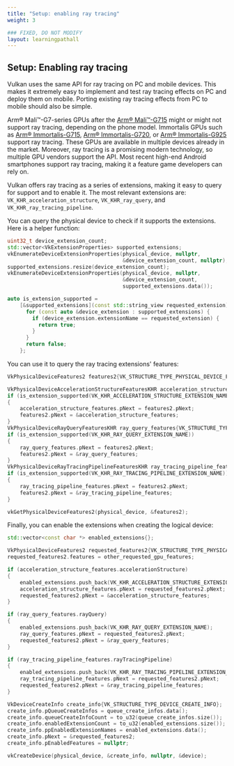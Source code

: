 ```yaml
---
title: "Setup: enabling ray tracing"
weight: 3

### FIXED, DO NOT MODIFY
layout: learningpathall
---
```


## Setup: Enabling ray tracing

Vulkan uses the same API for ray tracing on PC and mobile devices. This makes it extremely easy to implement and test ray tracing effects on PC and deploy them on mobile. Porting existing ray tracing effects from PC to mobile should also be simple.

Arm® Mali™-G7-series GPUs after the [Arm® Mali™-G715](https://developer.arm.com/Processors/Mali-G715) might or might not support ray tracing, depending on the phone model. Immortalis GPUs such as [Arm® Immortalis-G715](https://developer.arm.com/Processors/Immortalis-G715), [Arm® Immortalis-G720](https://developer.arm.com/Processors/Immortalis-G720), or [Arm® Immortalis-G925](https://developer.arm.com/Processors/Immortalis-G925) support ray tracing. These GPUs are available in multiple devices already in the market. Moreover, ray tracing is a promising modern technology, so multiple GPU vendors support the API. Most recent high-end Android smartphones support ray tracing, making it a feature game developers can rely on.

Vulkan offers ray tracing as a series of extensions, making it easy to query for support and to enable it. The most relevant extensions are: `VK_KHR_acceleration_structure`, `VK_KHR_ray_query`, and `VK_KHR_ray_tracing_pipeline`.

You can query the physical device to check if it supports the extensions. Here is a helper function:

``` cpp
uint32_t device_extension_count;
std::vector<VkExtensionProperties> supported_extensions;
vkEnumerateDeviceExtensionProperties(physical_device, nullptr,
                                     &device_extension_count, nullptr);
supported_extensions.resize(device_extension_count);
vkEnumerateDeviceExtensionProperties(physical_device, nullptr,
                                     &device_extension_count,
                                     supported_extensions.data());

auto is_extension_supported =
    [&supported_extensions](const std::string_view requested_extension) {
      for (const auto &device_extension : supported_extensions) {
        if (device_extension.extensionName == requested_extension) {
          return true;
        }
      }
      return false;
    };
```

You can use it to query the ray tracing extensions' features:

``` cpp
VkPhysicalDeviceFeatures2 features2{VK_STRUCTURE_TYPE_PHYSICAL_DEVICE_FEATURES_2};

VkPhysicalDeviceAccelerationStructureFeaturesKHR acceleration_structure_features{VK_STRUCTURE_TYPE_PHYSICAL_DEVICE_ACCELERATION_STRUCTURE_FEATURES_KHR};
if (is_extension_supported(VK_KHR_ACCELERATION_STRUCTURE_EXTENSION_NAME))
{
    acceleration_structure_features.pNext = features2.pNext;
    features2.pNext = &acceleration_structure_features;
}
VkPhysicalDeviceRayQueryFeaturesKHR ray_query_features{VK_STRUCTURE_TYPE_PHYSICAL_DEVICE_RAY_QUERY_FEATURES_KHR};
if (is_extension_supported(VK_KHR_RAY_QUERY_EXTENSION_NAME))
{
    ray_query_features.pNext = features2.pNext;
    features2.pNext = &ray_query_features;
}
VkPhysicalDeviceRayTracingPipelineFeaturesKHR ray_tracing_pipeline_features{VK_STRUCTURE_TYPE_PHYSICAL_DEVICE_RAY_TRACING_PIPELINE_FEATURES_KHR};
if (is_extension_supported(VK_KHR_RAY_TRACING_PIPELINE_EXTENSION_NAME))
{
    ray_tracing_pipeline_features.pNext = features2.pNext;
    features2.pNext = &ray_tracing_pipeline_features;
}

vkGetPhysicalDeviceFeatures2(physical_device, &features2);
```

Finally, you can enable the extensions when creating the logical device:

``` cpp
std::vector<const char *> enabled_extensions{};

VkPhysicalDeviceFeatures2 requested_features2{VK_STRUCTURE_TYPE_PHYSICAL_DEVICE_FEATURES_2};
requested_features2.features = other_requested_gpu_features;

if (acceleration_structure_features.accelerationStructure)
{
    enabled_extensions.push_back(VK_KHR_ACCELERATION_STRUCTURE_EXTENSION_NAME);
    acceleration_structure_features.pNext = requested_features2.pNext;
    requested_features2.pNext = &acceleration_structure_features;
}

if (ray_query_features.rayQuery)
{
    enabled_extensions.push_back(VK_KHR_RAY_QUERY_EXTENSION_NAME);
    ray_query_features.pNext = requested_features2.pNext;
    requested_features2.pNext = &ray_query_features;
}

if (ray_tracing_pipeline_features.rayTracingPipeline)
{
    enabled_extensions.push_back(VK_KHR_RAY_TRACING_PIPELINE_EXTENSION_NAME);
    ray_tracing_pipeline_features.pNext = requested_features2.pNext;
    requested_features2.pNext = &ray_tracing_pipeline_features;
}

VkDeviceCreateInfo create_info{VK_STRUCTURE_TYPE_DEVICE_CREATE_INFO};
create_info.pQueueCreateInfos = queue_create_infos.data();
create_info.queueCreateInfoCount = to_u32(queue_create_infos.size());
create_info.enabledExtensionCount = to_u32(enabled_extensions.size());
create_info.ppEnabledExtensionNames = enabled_extensions.data();
create_info.pNext = &requested_features2;
create_info.pEnabledFeatures = nullptr;

vkCreateDevice(physical_device, &create_info, nullptr, &device);
```